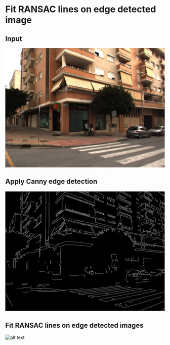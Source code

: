 # Fit RANSAC lines on edge detected image
## Input
 ![alt text](https://github.com/theocharistr/3D_ComputerVision/blob/master/Line%20Detection/data/0095.jpg)
## Apply Canny edge detection
 ![alt text](https://github.com/theocharistr/3D_ComputerVision/blob/master/Line%20Detection/data/Edge0095.png)
## Fit RANSAC lines on edge detected images
 ![alt text](https://github.com/theocharistr/3D_ComputerVision/blob/master/Line%20Detection/data/LineFitting0095.png)
